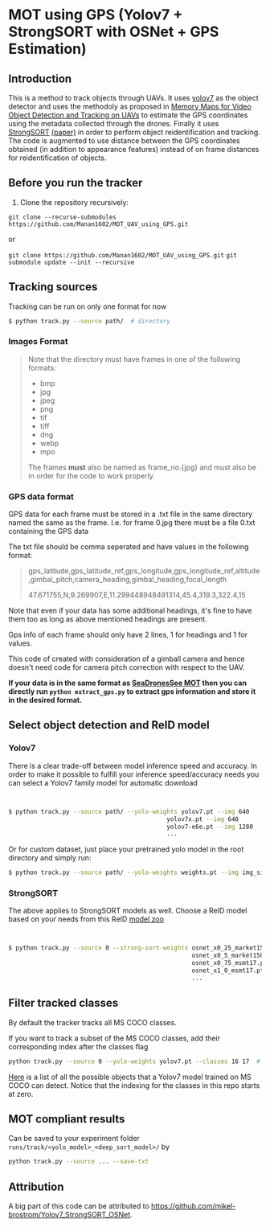 # MOT using GPS (Yolov7 + StrongSORT with OSNet + GPS Estimation)


## Introduction
This is a method to track objects through UAVs. It uses [yolov7](https://github.com/WongKinYiu/yolov7) as the object detector and uses the methodoly as proposed in [Memory Maps for Video Object Detection and Tracking on UAVs](https://arxiv.org/pdf/2303.03508v1.pdf) to estimate the GPS coordinates using the metadata collected through the drones. Finally it uses [StrongSORT](https://github.com/dyhBUPT/StrongSORT) [(paper)](https://arxiv.org/pdf/2202.13514.pdf) in order to perform object reidentification and tracking. The code is augmented to use distance between the GPS coordinates obtained (in addition to appearance features) instead of on frame distances for reidentification of objects.
## Before you run the tracker

1. Clone the repository recursively:

`git clone --recurse-submodules https://github.com/Manan1602/MOT_UAV_using_GPS.git`

or

`git clone https://github.com/Manan1602/MOT_UAV_using_GPS.git`
`git submodule update --init --recursive`

<!-- `pip install -r requirements.txt` -->


## Tracking sources

Tracking can be run on only one format for now

```bash
$ python track.py --source path/  # directory
```

### Images Format
>Note that the directory must have frames in one of the following formats:
>
>- bmp
>- jpg
>- jpeg
>- png
>- tif
>- tiff
>- dng
>- webp
>- mpo
>
> The frames **must** also be named as frame_no.{jpg} and must also be in order for the code to work properly.
### GPS data format
GPS data for each frame must be stored in a .txt file in the same directory named the same as the frame. I.e. for frame 0.jpg there must be a file 0.txt containing the GPS data

The txt file should be comma seperated and have values in the following format:
>gps_latitude,gps_latitude_ref,gps_longitude,gps_longitude_ref,altitude,gimbal_pitch,camera_heading,gimbal_heading,focal_length
>
>47.671755,N,9.269907,E,11.299448948491314,45.4,319.3,322.4,15

Note that even if your data has some additional headings, it's fine to have them too as long as above mentioned headings are present.

Gps info of each frame should only have 2 lines, 1 for headings and 1 for values.

This code of created with consideration of a gimball camera and hence doesn't need code for camera pitch correction with respect to the UAV.

**If your data is in the same format as [SeaDronesSee MOT](https://seadronessee.cs.uni-tuebingen.de/dataset) then you can directly run `python extract_gps.py` to extract gps information and store it in the desired format.**
## Select object detection and ReID model

### Yolov7

There is a clear trade-off between model inference speed and accuracy. In order to make it possible to fulfill your inference speed/accuracy needs
you can select a Yolov7 family model for automatic download

```bash


$ python track.py --source path/ --yolo-weights yolov7.pt --img 640
                                            yolov7x.pt --img 640
                                            yolov7-e6e.pt --img 1280
                                            ...
```

Or for custom dataset, just place your pretrained yolo model in the root directory and simply run:

```bash
$ python track.py --source path/ --yolo-weights weights.pt --img img_size 
```

### StrongSORT

The above applies to StrongSORT models as well. Choose a ReID model based on your needs from this ReID [model zoo](https://kaiyangzhou.github.io/deep-person-reid/MODEL_ZOO)

```bash


$ python track.py --source 0 --strong-sort-weights osnet_x0_25_market1501.pt
                                                   osnet_x0_5_market1501.pt
                                                   osnet_x0_75_msmt17.pt
                                                   osnet_x1_0_msmt17.pt
                                                   ...
``` 

## Filter tracked classes

By default the tracker tracks all MS COCO classes.

If you want to track a subset of the MS COCO classes, add their corresponding index after the classes flag

```bash
python track.py --source 0 --yolo-weights yolov7.pt --classes 16 17  # tracks cats and dogs, only
```

[Here](https://tech.amikelive.com/node-718/what-object-categories-labels-are-in-coco-dataset/) is a list of all the possible objects that a Yolov7 model trained on MS COCO can detect. Notice that the indexing for the classes in this repo starts at zero.


## MOT compliant results

Can be saved to your experiment folder `runs/track/<yolo_model>_<deep_sort_model>/` by 

```bash
python track.py --source ... --save-txt
```


## Attribution

A big part of this code can be attributed to https://github.com/mikel-brostrom/Yolov7_StrongSORT_OSNet.
